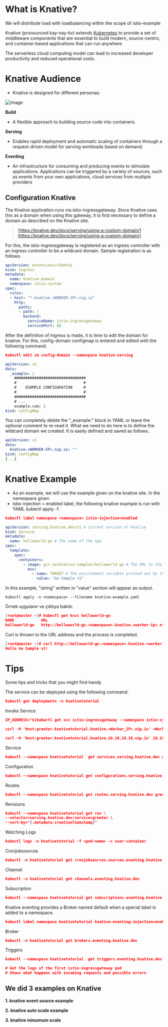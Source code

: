 # What is Knative?

We will distribute load with loadbalancing within the scope of istio-example

Knative (pronounced kay-nay-tiv) extends [Kubernetes](https://kubernetes.io/docs/concepts/overview/what-is-kubernetes/) to provide a set of middleware components that are essential to build modern, source-centric, and container-based applications that can run anywhere

The serverless cloud computing model can lead to increased developer productivity and reduced operational costs.

# Knative Audience

-   Knative is designed for different personas:

![image](https://user-images.githubusercontent.com/3519706/75780449-6c1e5600-5d6c-11ea-9988-4a9ec1973556.png)


**Build**

-   A flexible approach to building source code into containers.

**Serving**

-   Enables rapid deployment and automatic scaling of containers through a request-driven model for serving workloads based on demand.

**Eventing**

-   An infrastructure for consuming and producing events to stimulate applications. Applications can be triggered by a variety of sources, such as events from your own applications, cloud services from multiple providers


## Configuration Knative

The Knative application runs via istio-ingressgateway. Since Knative uses this as a domain when using this gateway, it is first necessary to define a domain as described on the Knative site.

> [https://knative.dev/docs/serving/using-a-custom-domain/](https://knative.dev/docs/serving/using-a-custom-domain/)

For this, the istio-ingressgateway is registered as an ingress controller with an ingress controller to be a wildcard domain. Sample registration is as follows.
```yaml
apiVersion: extensions/v1beta1
kind: Ingress
metadata:
  name: knative-domain
  namespace: istio-system
spec:
  rules:
  - host: "*.knative.<WORKER-IP>.nip.io"
    http:
      paths:
      - path: /
        backend:
          serviceName: istio-ingressgateway
          servicePort: 80
```
After the definition of Ingress is made, it is time to edit the domain for knative. For this, config-domain configmap is entered and edited with the following command.
```json
kubectl edit cm config-domain --namespace knative-serving
```
```yaml
apiVersion: v1
data:
  _example: |
    ################################
    #                              #
    #    EXAMPLE CONFIGURATION     #
    #                              #
    ################################
    # ...
    example.com: |
kind: ConfigMap
```
You can completely delete the "_example:" block in YAML or leave the optional comment to re-read it. What we need to do here is to define the wildcard domain we created. It is easily defined and saved as follows.

```yaml
apiVersion: v1
data:
  knative.<WORKER-IP>.nip.io: ""
kind: ConfigMap
[...]
```

# Knative Example

 - As an example, we will use the example given on the knative site. In
  the namespace given
 - istio-injection = enabled label, the following    knative example is
   run with YAML kubectl apply -f.
```json
kubectl label namespace <namespace> istio-injection=enabled
```
```yaml
apiVersion: serving.knative.dev/v1 # Current version of Knative
kind: Service
metadata:
  name: helloworld-go # The name of the app
spec:
  template:
    spec:
      containers:
        - image: gcr.io/knative-samples/helloworld-go # The URL to the image of the app
          env:
            - name: TARGET # The environment variable printed out by the sample app
              value: "Go Sample v1"
```
In this example, "string" written in "value" section will appear as output.

    kubectl apply -n <namespace> --filename knative-example.yaml

Örnek uygulanır ve çıktıya bakılır.
```json
[root@master ~]# kubectl get ksvc helloworld-go
NAME            URL                                                                LATESTCREATED         LATESTREADY           READY   REASON
helloworld-go   http://helloworld-go.<namespace>.knative.<worker-ip>.nip.io        helloworld-go-zpm6r   helloworld-go-zpm6r   True
```

Curl is thrown to the URL address and the process is completed.
```json
[root@master ~]# curl http://helloworld-go.<namespace>.knative.<worker-ip>.nip.io
Hello Go Sample v1!
```
# Tips

Some tips and tricks that you might find handy

The service can be deployed using the following command:
```json
kubectl get deployments -n knativetutorial
```
Invoke Service
```json
IP_ADDRESS="$(kubectl get svc istio-ingressgateway --namespace istio-system --output 'jsonpath={.spec.ports[?(@.port==80)].nodePort}')"

curl -H 'Host:greeter.knativetutorial.knative.<Worker_IP>.nip.io' <Worker_IP>:$IP_ADDRESS

curl -H 'Host:greeter.knativetutorial.knative.10.10.10.10.nip.io' 10.10.10.10:$IP_ADDRESS
```
Service
```json
kubectl --namespace knativetutorial  get services.serving.knative.dev greeter
```
Configuration
```json
kubectl --namespace knativetutorial get configurations.serving.knative.dev greeter
```
Routes
```json
kubectl --namespace knativetutorial get routes.serving.knative.dev greeter
```
Revisions
```json
kubectl --namespace knativetutorial get rev \
--selector=serving.knative.dev/service=greeter \
--sort-by="{.metadata.creationTimestamp}"
```
Watching Logs
```json
kubectl logs -n knativetutorial -f <pod-name> -c user-container
```
Cronjobsources
```json
kubectl -n knativetutorial get cronjobsources.sources.eventing.knative.dev
```
Channel
```json
kubectl -n knativetutorial get channels.eventing.knative.dev
```
Subscription
```json
kubectl --namespace knativetutorial get subscriptions.eventing.knative.dev event-greeter-subscriber
```
Knative eventing provides a Broker named default when a special label is added to a namespace.
```json
kubectl label namespace knativetutorial knative-eventing-injection=enabled
```
Broker
```json
kubectl -n knativetutorial get brokers.eventing.knative.dev
```
Triggers
```json
kubectl --namespace knativetutorial  get triggers.eventing.knative.dev event-greeter-trigger
```
```json
# Get the logs of the first istio-ingressgateway pod
# Shows what happens with incoming requests and possible errors
```

## We did 3 examples on Knative

 **1. knative event source example** 
 
 **2. knative auto scale example**
 
 **3. knative minumum scale**
